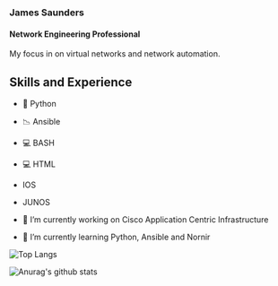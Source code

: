 ### James Saunders
#### Network Engineering Professional
My focus in on virtual networks and network automation.

## Skills and Experience
- 🐍 Python
- 📉 Ansible
- 💻 BASH
- 💻 HTML
- IOS
- JUNOS

- 🔭 I’m currently working on Cisco Application Centric Infrastructure
 
- 🌱 I’m currently learning Python, Ansible and Nornir 


![Top Langs](https://github-readme-stats.vercel.app/api/top-langs/?username=jpsaunders&layout=compact&theme=dark)

![Anurag's github stats](https://github-readme-stats.vercel.app/api?username=jpsaunders&show_icons=true&theme=midnight-purple)

